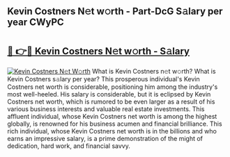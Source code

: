 ## Kevin Costners N𝚎t w𝚘rth - Part-DcG S𝚊lary per year CWyPC

# <h2><a href="http://gc1falj.nevu.top/?p=Kevin+Costners">🔗 👉🔴 Kevin Costners N𝚎t w𝚘rth - S𝚊lary</a></h2>

[![Kevin Costners N𝚎t W𝚘rth](https://i.imgur.com/Oavwk0R.jpeg)](http://gc1falj.nevu.top/?p=Kevin+Costners)
What is Kevin Costners n𝚎t w𝚘rth? What is Kevin Costners s𝚊lary per year?
This prosperous individual's Kevin Costners net worth is considerable, positioning him among the industry's most well-heeled. His salary is considerable, but it is eclipsed by Kevin Costners net worth, which is rumored to be even larger as a result of his various business interests and valuable real estate investments. This affluent individual, whose Kevin Costners net worth is among the highest globally, is renowned for his business acumen and financial brilliance. This rich individual, whose Kevin Costners net worth is in the billions and who earns an impressive salary, is a prime demonstration of the might of dedication, hard work, and financial savvy.
